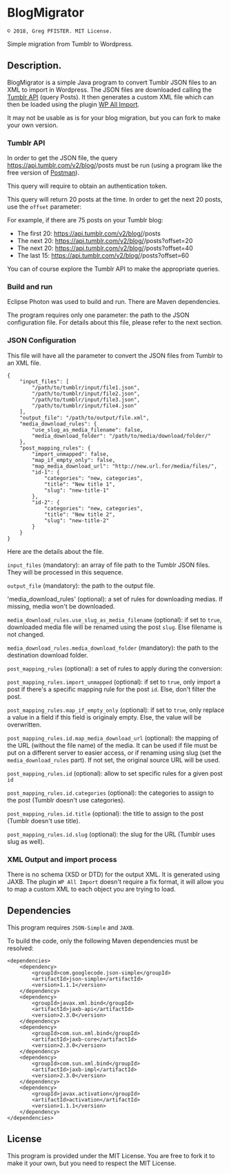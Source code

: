 # BlogMigrator

	© 2018, Greg PFISTER. MIT License.

Simple migration from Tumblr to Wordpress.

## Description.

BlogMigrator is a simple Java program to convert Tumblr JSON files to an XML to import in Wordpress. The JSON files are downloaded calling the [Tumblr API](https://www.tumblr.com/docs/en/api/v2) (query Posts). It then generates a custom XML file which can then be loaded using the plugin [WP All Import](http://www.wpallimport.com).

It may not be usable as is for your blog migration, but you can fork to make your own version.

### Tumblr API

In order to get the JSON file, the query https://api.tumblr.com/v2/blog/<blog URI>/posts must be run (using a program like the free version of [Postman](https://www.getpostman.com)).

This query will require to obtain an authentication token.

This query will return 20 posts at the time. In order to get the next 20 posts, use the `offset` parameter:

For example, if there are 75 posts on your Tumblr blog:

  - The first 20: https://api.tumblr.com/v2/blog/<blog URI>/posts
  - The next 20: https://api.tumblr.com/v2/blog/<blog URI>/posts?offset=20
  - The next 20: https://api.tumblr.com/v2/blog/<blog URI>/posts?offset=40
  - The last 15: https://api.tumblr.com/v2/blog/<blog URI>/posts?offset=60
  
You can of course explore the Tumblr API to make the appropriate queries.

### Build and run

Eclipse Photon was used to build and run. There are Maven dependencies.

The program requires only one parameter: the path to the JSON configuration file. For details about this file, please refer to the next section.

### JSON Configuration

This file will have all the parameter to convert the JSON files from Tumblr to an XML file.

	{
		"input_files": [
			"/path/to/tumblr/input/file1.json",
			"/path/to/tumblr/input/file2.json",
			"/path/to/tumblr/input/file3.json",
			"/path/to/tumblr/input/file4.json"
		],
		"output_file": "/path/to/output/file.xml",
		"media_download_rules": {
			"use_slug_as_media_filename": false,
			"media_download_folder": "/path/to/media/download/folder/"
		},
		"post_mapping_rules": {
			"import_unmapped": false,
			"map_if_empty_only": false,
			"map_media_download_url": "http://new.url.for/media/files/",
			"id-1": {
				"categories": "new, categories",
				"title": "New title 1",
				"slug": "new-title-1"
			},
			"id-2": {
				"categories": "new, categories",
				"title": "New title 2",
				"slug": "new-title-2"
			}
		}
	}

Here are the details about the file.

`input_files` (mandatory): an array of file path to the Tumblr JSON files. They will be processed in this sequence.

`output_file` (mandatory): the path to the output file.

'media_download_rules' (optional): a set of rules for downloading medias. If missing, media won't be downloaded.

`media_download_rules.use_slug_as_media_filename` (optional): if set to `true`, downloaded media file will be renamed using the post `slug`. Else filename is not changed.

`media_download_rules.media_download_folder` (mandatory): the path to the destination download folder.

`post_mapping_rules` (optional): a set of rules to apply during the conversion:


`post_mapping_rules.import_unmapped` (optional): if set to `true`, only import a post if there's a specific mapping rule for the post `id`. Else, don't filter the post.


`post_mapping_rules.map_if_empty_only` (optional): if set to `true`, only replace a value in a field if this field is originaly empty. Else, the value will be overwritten.

`post_mapping_rules.id.map_media_download_url` (optional): the mapping of the URL (without the file name) of the media. It can be used if file must be put on a different server to easier access, or if renaming using slug (set the `media_download_rules` part). If not set, the original source URL will be used.

`post_mapping_rules.id` (optional): allow to set specific rules for a given post `id`

`post_mapping_rules.id.categories` (optional): the categories to assign to the post (Tumblr doesn't use categories).

`post_mapping_rules.id.title` (optional): the title to assign to the post (Tumblr doesn't use title).

`post_mapping_rules.id.slug` (optional): the slug for the URL (Tumblr uses slug as well).
     
### XML Output and import process

There is no schema (XSD or DTD) for the output XML. It is generated using JAXB. The plugin `WP All Import` doesn't require a fix format, it will allow you to map a custom XML to each object you are trying to load.

## Dependencies

This program requires `JSON-Simple` and `JAXB`.

To build the code, only the following Maven dependencies must be resolved:

	<dependencies>
		<dependency>
			<groupId>com.googlecode.json-simple</groupId>
			<artifactId>json-simple</artifactId>
			<version>1.1.1</version>
		</dependency>
		<dependency>
			<groupId>javax.xml.bind</groupId>
			<artifactId>jaxb-api</artifactId>
			<version>2.3.0</version>
		</dependency>
		<dependency>
			<groupId>com.sun.xml.bind</groupId>
			<artifactId>jaxb-core</artifactId>
			<version>2.3.0</version>
		</dependency>
		<dependency>
			<groupId>com.sun.xml.bind</groupId>
			<artifactId>jaxb-impl</artifactId>
			<version>2.3.0</version>
		</dependency>
		<dependency>
			<groupId>javax.activation</groupId>
			<artifactId>activation</artifactId>
			<version>1.1.1</version>
		</dependency>
	</dependencies>
	
## License

This program is provided under the MIT License. You are free to fork it to make it your own, but you need to respect the MIT License.